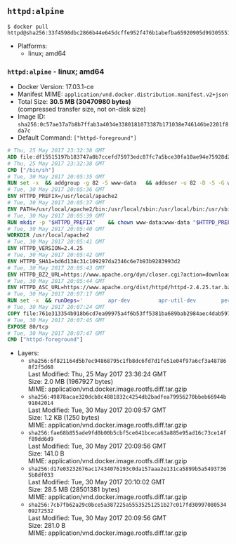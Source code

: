 ## `httpd:alpine`

```console
$ docker pull httpd@sha256:33f4598dbc2866b44e645dcffe952f476b1abefba65920905d99305551c4e8f3
```

-	Platforms:
	-	linux; amd64

### `httpd:alpine` - linux; amd64

-	Docker Version: 17.03.1-ce
-	Manifest MIME: `application/vnd.docker.distribution.manifest.v2+json`
-	Total Size: **30.5 MB (30470980 bytes)**  
	(compressed transfer size, not on-disk size)
-	Image ID: `sha256:0c57ae37a7b8b7ffab3a4034e3380181073387b171038e746146be2201f8da7c`
-	Default Command: `["httpd-foreground"]`

```dockerfile
# Thu, 25 May 2017 23:32:38 GMT
ADD file:df15515197b183747a0b7ccefd75973edc87fc7a5bce30fa10ae94e75928d25c in / 
# Thu, 25 May 2017 23:32:38 GMT
CMD ["/bin/sh"]
# Tue, 30 May 2017 20:05:35 GMT
RUN set -x 	&& addgroup -g 82 -S www-data 	&& adduser -u 82 -D -S -G www-data www-data
# Tue, 30 May 2017 20:05:36 GMT
ENV HTTPD_PREFIX=/usr/local/apache2
# Tue, 30 May 2017 20:05:37 GMT
ENV PATH=/usr/local/apache2/bin:/usr/local/sbin:/usr/local/bin:/usr/sbin:/usr/bin:/sbin:/bin
# Tue, 30 May 2017 20:05:39 GMT
RUN mkdir -p "$HTTPD_PREFIX" 	&& chown www-data:www-data "$HTTPD_PREFIX"
# Tue, 30 May 2017 20:05:40 GMT
WORKDIR /usr/local/apache2
# Tue, 30 May 2017 20:05:41 GMT
ENV HTTPD_VERSION=2.4.25
# Tue, 30 May 2017 20:05:42 GMT
ENV HTTPD_SHA1=bd6d138c31c109297da2346c6e7b93b9283993d2
# Tue, 30 May 2017 20:05:43 GMT
ENV HTTPD_BZ2_URL=https://www.apache.org/dyn/closer.cgi?action=download&filename=httpd/httpd-2.4.25.tar.bz2
# Tue, 30 May 2017 20:05:44 GMT
ENV HTTPD_ASC_URL=https://www.apache.org/dist/httpd/httpd-2.4.25.tar.bz2.asc
# Tue, 30 May 2017 20:07:17 GMT
RUN set -x 	&& runDeps=' 		apr-dev 		apr-util-dev 		perl 	' 	&& apk add --no-cache --virtual .build-deps 		$runDeps 		ca-certificates 		coreutils 		dpkg-dev dpkg 		gcc 		gnupg 		libc-dev 		libressl 		libressl-dev 		libxml2-dev 		lua-dev 		make 		nghttp2-dev 		pcre-dev 		tar 		zlib-dev 		&& wget -O httpd.tar.bz2 "$HTTPD_BZ2_URL" 	&& echo "$HTTPD_SHA1 *httpd.tar.bz2" | sha1sum -c - 	&& wget -O httpd.tar.bz2.asc "$HTTPD_ASC_URL" 	&& export GNUPGHOME="$(mktemp -d)" 	&& gpg --keyserver ha.pool.sks-keyservers.net --recv-keys A93D62ECC3C8EA12DB220EC934EA76E6791485A8 	&& gpg --batch --verify httpd.tar.bz2.asc httpd.tar.bz2 	&& rm -r "$GNUPGHOME" httpd.tar.bz2.asc 		&& mkdir -p src 	&& tar -xf httpd.tar.bz2 -C src --strip-components=1 	&& rm httpd.tar.bz2 	&& cd src 		&& gnuArch="$(dpkg-architecture --query DEB_BUILD_GNU_TYPE)" 	&& ./configure 		--build="$gnuArch" 		--prefix="$HTTPD_PREFIX" 		--enable-mods-shared=reallyall 	&& make -j "$(nproc)" 	&& make install 		&& cd .. 	&& rm -r src man manual 		&& sed -ri 		-e 's!^(\s*CustomLog)\s+\S+!\1 /proc/self/fd/1!g' 		-e 's!^(\s*ErrorLog)\s+\S+!\1 /proc/self/fd/2!g' 		"$HTTPD_PREFIX/conf/httpd.conf" 		&& runDeps="$runDeps $( 		scanelf --needed --nobanner --recursive /usr/local 			| awk '{ gsub(/,/, "\nso:", $2); print "so:" $2 }' 			| sort -u 			| xargs -r apk info --installed 			| sort -u 	)" 	&& apk add --virtual .httpd-rundeps $runDeps 	&& apk del .build-deps
# Tue, 30 May 2017 20:07:24 GMT
COPY file:761e313354b918b6cd7ea99975a4f6b53ff5381ba689bab2984aec4dab597215 in /usr/local/bin/ 
# Tue, 30 May 2017 20:07:45 GMT
EXPOSE 80/tcp
# Tue, 30 May 2017 20:07:47 GMT
CMD ["httpd-foreground"]
```

-	Layers:
	-	`sha256:6f821164d5b7ec94868795c1fb8dc6fd7d1fe51e04f97a6cf3a487868f2f5d68`  
		Last Modified: Thu, 25 May 2017 23:36:24 GMT  
		Size: 2.0 MB (1967927 bytes)  
		MIME: application/vnd.docker.image.rootfs.diff.tar.gzip
	-	`sha256:49878acae320dcb8c4881832c4254db2badfea79956270bbeb66944b91042014`  
		Last Modified: Tue, 30 May 2017 20:09:57 GMT  
		Size: 1.2 KB (1250 bytes)  
		MIME: application/vnd.docker.image.rootfs.diff.tar.gzip
	-	`sha256:fae68b855ade9fd0b00b5cbf5ce641bceca63a885e95ad16c73ce14ff89dd6d9`  
		Last Modified: Tue, 30 May 2017 20:09:56 GMT  
		Size: 141.0 B  
		MIME: application/vnd.docker.image.rootfs.diff.tar.gzip
	-	`sha256:d17e03232676ac17434076193c0da157aaa2e131ca5899b5a54937365b8df033`  
		Last Modified: Tue, 30 May 2017 20:10:02 GMT  
		Size: 28.5 MB (28501381 bytes)  
		MIME: application/vnd.docker.image.rootfs.diff.tar.gzip
	-	`sha256:7cb7fb62a29c0bce5a387225a55535251251b27c017fd3099708053409272532`  
		Last Modified: Tue, 30 May 2017 20:09:56 GMT  
		Size: 281.0 B  
		MIME: application/vnd.docker.image.rootfs.diff.tar.gzip
